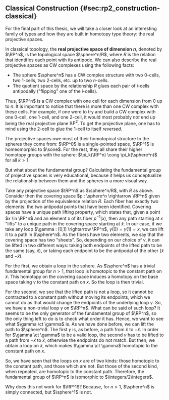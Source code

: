 ## Classical Construction {#sec:rp2_construction-classical}

For the final part of this thesis, we will take a closer look at an interesting family of types and how they are built in homotopy type theory: the real projective spaces.

In classical topology, the **real projective space of dimension** $\mathbfit{n}$, denoted by $\RP^n$, is the topological space $\sphere^n/R$, where $R$ is the relation that identifies each point with its antipode. We can also describe the real projective spaces as CW complexes using the following facts:

- The sphere $\sphere^n$ has a CW complex structure with two $0$-cells, two $1$-cells, two $2$-cells, etc. up to two $n$-cells.
- The quotient space by the relationship $R$ glues each pair of $i$-cells antipodally ("flipping" one of the $i$-cells).

Thus, $\RP^n$ is a CW complex with one cell for each dimension from $0$ up to $n$.
It is important to notice that there is more than one CW complex with these cells.
For example, if one were to try and build a CW complex with one $0$-cell, one $1$-cell, and one $2$-cell, it would most probably *not* end up being the real projective plane ${\mathbb R\mathrm P}^2$.
To get the projective plane, one has to mind using the $2$-cell to glue the $1$-cell to itself *reversed*.

The projective spaces owe most of their homotopical structure to the spheres they come from: $\RP^0$ is a single-pointed space, $\RP^1$ is homeomorphic to $\sone$.
For the rest, they all share their higher homotopy groups with the sphere: $\pi_k(\RP^n) \cong \pi_k(\sphere^n)$ for all $k > 1$.

But what about the fundamental group?
Calculating the fundamental group of projective spaces is very educational, because it helps us conceptualize the relationship between them and the spheres in a more visual way.

Take any projective space $\RP^n$ as $\sphere^n/R$, with $R$ as above.
Consider then the covering space $p : \sphere^n \rightarrow \RP^n$ given by the projection of the equivalence relation $R$.
Each fiber has exactly two elements: the two antipodal points that have been identified.
Covering spaces have a unique path lifting property, which states that, given a point $x \in \RP^n$ and an element $\tilde{x}$ of its fiber $p^{-1}(x)$, then any path starting at $x$ "lifts" to a unique path in the covering space starting at $\tilde{x}$.
In our case, if we take any loop $\gamma : [0,1] \rightarrow \RP^n$, $\gamma(0) = \gamma(1) = x$, we can lift it to a path in $\sphere^n$.
As the fibers have two elements, we say that the covering space has two "sheets".
So, depending on our choice of $\gamma$, it can be lifted in two different ways: taking both endpoints of the lifted path to be the same (say, $\tilde{x}$), or taking each endpoint to be the antipodal of the other ($\tilde{x}$ and $-\tilde{x}$).

For the first, we obtain a loop in the sphere.
As $\sphere^n$ has a trivial fundamental group for $n > 1$, that loop is homotopic to the constant path on $\tilde{x}$.
This homotopy on the covering space induces a homotopy on the base space taking $\gamma$ to the constant path on $x$.
So the loop is then trivial.

For the second, we see that the lifted path is not a loop, so it cannot be contracted to a constant path without moving its endpoints, which we cannot do as that would change the endpoints of the underlying loop $\gamma$.
So, we have a non-trivial loop $\gamma$ on $\RP^n$.
What can be said of such loop?
It seems to be the only generator of the fundamental group of $\RP^n$, so the only thing left to do is to check what order it has.
Hence, we want to see what $\gamma \ct \gamma$ is.
As we have done before, we can lift the path to $\sphere^n$.
The first $\gamma$ is, as before, a path from $\tilde{x}$ to $-\tilde{x}$.
In order for $\gamma \ct \gamma$ to be a valid loop, the second $\gamma$ has to be lifted to a path from $-\tilde{x}$ to $\tilde{x}$, otherwise the endpoints do not match.
But then, we obtain a loop on $\tilde{x}$, which makes $\gamma \ct \gamma$ homotopic to the constant path on $x$.

So, we have seen that the loops on $x$ are of two kinds: those homotopic to the constant path, and those which are not.
But those of the second kind, when repeated, are homotopic to the constant path.
Therefore, the fundamental group of $\RP^n$ is isomorphic to $\integers/2\integers$.

Why does this not work for $\RP^1$?
Because, for $n > 1$, $\sphere^n$ is simply connected, but $\sphere^1$ is not.
